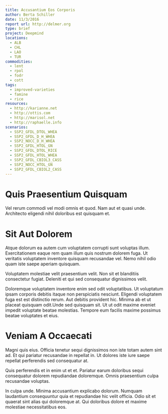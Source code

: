 ```yaml
---
title: Accusantium Eos Corporis
author: Berta Schiller
date: 11/3/2016
report url: http://delmer.org
type: brief
project: Deepmind
locations:
  - ALB
  - CHL
  - LAO
  - TUR
commodities:
  - lent
  - rpol
  - fodr
  - cott
tags:
  - improved-varieties
  - famine
  - rice
resources:
  - http://karianne.net
  - http://ottis.com
  - http://marisol.net
  - http://raphaelle.info
scenarios:
  - SSP2_GFDL_DTOL_WHEA
  - SSP2_GFDL_D_H_WHEA
  - SSP2_NOCC_D_H_WHEA
  - SSP2_GFDL_HTOL_GN
  - SSP2_GFDL_DTOL_RICE
  - SSP2_GFDL_HTOL_WHEA
  - SSP2_GFDL_CBIOL3_CASS
  - SSP2_NOCC_HTOL_GN
  - SSP2_GFDL_CBIOL2_CASS
---
```

# Quis Praesentium Quisquam
Vel rerum commodi vel modi omnis et quod. Nam aut et quasi unde. Architecto eligendi nihil doloribus est quisquam et.

# Sit Aut Dolorem
Atque dolorum ea autem cum voluptatem corrupti sunt voluptas illum. Exercitationem eaque rem quam illum quis nostrum dolorem fuga. Ut veritatis voluptatem inventore quisquam recusandae vel. Nemo nihil odio quam iste saepe aperiam quisquam.
 Voluptatem molestiae velit praesentium velit. Non sit et blanditiis consectetur fugiat. Deleniti et qui sed consequatur dignissimos velit.
 Doloremque voluptatem inventore enim sed odit voluptatibus. Ut voluptatum ipsam corporis debitis itaque non perspiciatis nesciunt. Eligendi voluptatem fuga est est distinctio rerum. Aut debitis provident hic. Minima ab et ut placeat quisquam odit.Unde sed quisquam sit. Ut ut odit maxime eveniet impedit voluptate beatae molestias. Tempore eum facilis maxime possimus beatae voluptates et eius.

# Veniam A Occaecati
Magni quis eius. Officia tenetur sequi dignissimos non iste totam autem sint ad. Et qui pariatur recusandae in repellat in. Ut dolores iste iure saepe repellat perferendis sed consequatur at.
 Quis perferendis et in enim ut et et. Pariatur earum doloribus sequi consequatur dolorem repudiandae doloremque. Omnis praesentium culpa recusandae voluptas.
 In culpa unde. Minima accusantium explicabo dolorum. Numquam laudantium consequuntur quia et repudiandae hic velit officia. Odio sit et quaerat sint alias qui doloremque at. Qui doloribus dolore et maxime molestiae necessitatibus eos.
